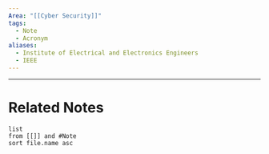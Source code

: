 ```yaml
---
Area: "[[Cyber Security]]"
tags:
  - Note
  - Acronym
aliases:
  - Institute of Electrical and Electronics Engineers
  - IEEE
---
```




---
# Related Notes
```dataview
list
from [[]] and #Note 
sort file.name asc
```
